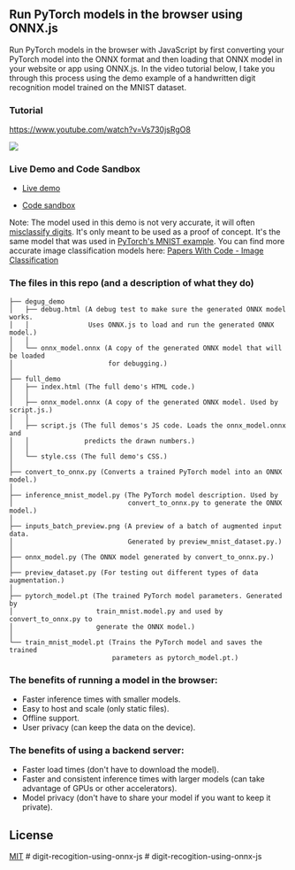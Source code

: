 ## Run PyTorch models in the browser using ONNX.js

Run PyTorch models in the browser with JavaScript by first converting your PyTorch model into the ONNX format and then loading that ONNX model in your website or app using ONNX.js. In the video tutorial below, I take you through this process using the demo example of a handwritten digit recognition model trained on the MNIST dataset.

### Tutorial
https://www.youtube.com/watch?v=Vs730jsRgO8

[<img src="https://img.youtube.com/vi/Vs730jsRgO8/hqdefault.jpg">](https://www.youtube.com/watch?v=Vs730jsRgO8)

### Live Demo and Code Sandbox

* [Live demo](https://vgzep.csb.app/)

* [Code sandbox](https://codesandbox.io/s/pytorch-to-javascript-with-onnx-vgzep)

Note: The model used in this demo is not very accurate, it will often
[misclassify
digits](https://github.com/elliotwaite/pytorch-to-javascript-with-onnx-js/issues/1).
It's only meant to be used as a proof of concept. It's the same model that was
used in [PyTorch's MNIST
example](https://github.com/pytorch/examples/blob/main/mnist/main.py).
You can find more accurate image classification models here: [Papers With Code -
Image Classification](https://paperswithcode.com/task/image-classification)

### The files in this repo (and a description of what they do)
```
├── degug_demo
│   ├── debug.html (A debug test to make sure the generated ONNX model works. 
│   │               Uses ONNX.js to load and run the generated ONNX model.)
│   │ 
│   └── onnx_model.onnx (A copy of the generated ONNX model that will be loaded
│                        for debugging.)
│
├── full_demo
│   ├── index.html (The full demo's HTML code.)
│   │ 
│   ├── onnx_model.onnx (A copy of the generated ONNX model. Used by script.js.)
│   │ 
│   ├── script.js (The full demos's JS code. Loads the onnx_model.onnx and 
│   │              predicts the drawn numbers.)
│   │ 
│   └── style.css (The full demo's CSS.)
│                            
├── convert_to_onnx.py (Converts a trained PyTorch model into an ONNX model.)
│
├── inference_mnist_model.py (The PyTorch model description. Used by
│                             convert_to_onnx.py to generate the ONNX model.)
│                             
├── inputs_batch_preview.png (A preview of a batch of augmented input data. 
│                             Generated by preview_mnist_dataset.py.)
│
├── onnx_model.py (The ONNX model generated by convert_to_onnx.py.)
│
├── preview_dataset.py (For testing out different types of data augmentation.)
│
├── pytorch_model.pt (The trained PyTorch model parameters. Generated by 
│                     train_mnist.model.py and used by convert_to_onnx.py to
│                     generate the ONNX model.)
│
└── train_mnist_model.pt (Trains the PyTorch model and saves the trained 
                          parameters as pytorch_model.pt.)
```

### The benefits of running a model in the browser:
* Faster inference times with smaller models.
* Easy to host and scale (only static files).
* Offline support.
* User privacy (can keep the data on the device).

### The benefits of using a backend server:
* Faster load times (don't have to download the model).
* Faster and consistent inference times with larger models (can take advantage of GPUs or other accelerators).
* Model privacy (don't have to share your model if you want to keep it private).

## License

[MIT](LICENSE)
#   d i g i t - r e c o g i t i o n - u s i n g - o n n x - j s  
 #   d i g i t - r e c o g i t i o n - u s i n g - o n n x - j s  
 